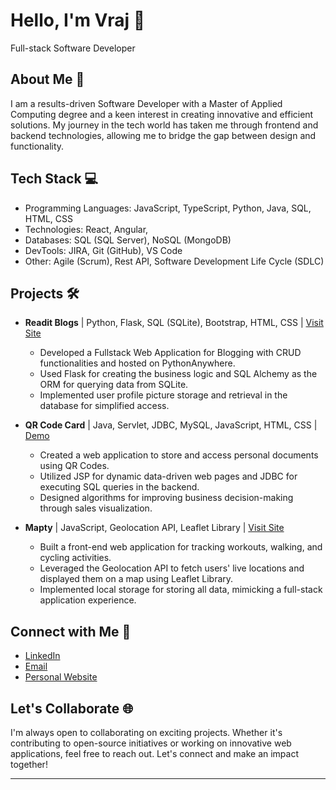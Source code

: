 # Hello, I'm Vraj 👋

Full-stack Software Developer

## About Me 🚀

I am a results-driven Software Developer with a Master of Applied Computing degree and a keen interest in creating innovative and efficient solutions. My journey in the tech world has taken me through frontend and backend technologies, allowing me to bridge the gap between design and functionality.

## Tech Stack 💻

- Programming Languages: JavaScript, TypeScript, Python, Java, SQL, HTML, CSS
- Technologies: React, Angular, 
- Databases: SQL (SQL Server), NoSQL (MongoDB)
- DevTools: JIRA, Git (GitHub), VS Code
- Other: Agile (Scrum), Rest API, Software Development Life Cycle (SDLC)

## Projects 🛠️

- **Readit Blogs** | Python, Flask, SQL (SQLite), Bootstrap, HTML, CSS | [Visit Site](https://readitblog.pythonanywhere.com/)
  - Developed a Fullstack Web Application for Blogging with CRUD functionalities and hosted on PythonAnywhere.
  - Used Flask for creating the business logic and SQL Alchemy as the ORM for querying data from SQLite.
  - Implemented user profile picture storage and retrieval in the database for simplified access.

- **QR Code Card** | Java, Servlet, JDBC, MySQL, JavaScript, HTML, CSS | [Demo](https://github.com/vrajsoni98/Smart-Data-Card-QR-code-card-/tree/master)
  - Created a web application to store and access personal documents using QR Codes.
  - Utilized JSP for dynamic data-driven web pages and JDBC for executing SQL queries in the backend.
  - Designed algorithms for improving business decision-making through sales visualization.

- **Mapty** | JavaScript, Geolocation API, Leaflet Library | [Visit Site](https://vrajsoni98.github.io/mapty/)
  - Built a front-end web application for tracking workouts, walking, and cycling activities.
  - Leveraged the Geolocation API to fetch users' live locations and displayed them on a map using Leaflet Library.
  - Implemented local storage for storing all data, mimicking a full-stack application experience.


## Connect with Me 🤝

- [LinkedIn](https://www.linkedin.com/in/vrajsoni98/)
- [Email](vrajsoni727@gmail.com)
- [Personal Website](https://vrajsoni98.github.io/vraj-portfolio/)

## Let's Collaborate 🌐

I'm always open to collaborating on exciting projects. Whether it's contributing to open-source initiatives or working on innovative web applications, feel free to reach out. Let's connect and make an impact together!

---
